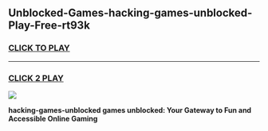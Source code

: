 
## Unblocked-Games-hacking-games-unblocked-Play-Free-rt93k
<h3>
<a href="https://premium76.site?title=hacking-games-unblocked&ref=10A">CLICK TO PLAY</a></h3>
<hr>

<h3>
<a href="https://premium76.site?title=hacking-games-unblocked&ref=10A">CLICK 2 PLAY</a>
  
</h3>

<a href="https://premium76.site?title=hacking-games-unblocked&ref=10A"><img src="https://clearcache.store/games.png"></a>


**hacking-games-unblocked games unblocked: Your Gateway to Fun and Accessible Online Gaming**

